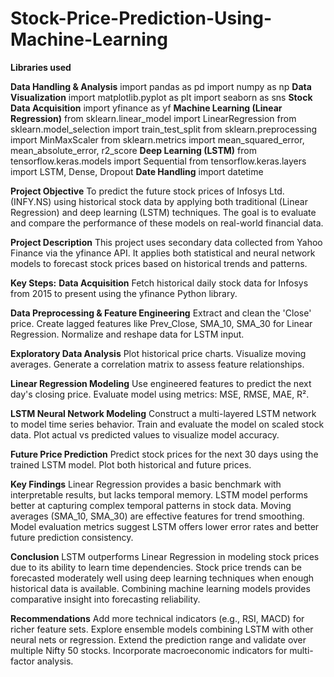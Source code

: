 # Stock-Price-Prediction-Using-Machine-Learning
**Libraries used**

**Data Handling & Analysis**
import pandas as pd
import numpy as np
**Data Visualization**
import matplotlib.pyplot as plt
import seaborn as sns
**Stock Data Acquisition**
import yfinance as yf
**Machine Learning (Linear Regression)**
from sklearn.linear_model import LinearRegression
from sklearn.model_selection import train_test_split
from sklearn.preprocessing import MinMaxScaler
from sklearn.metrics import mean_squared_error, mean_absolute_error, r2_score
**Deep Learning (LSTM)**
from tensorflow.keras.models import Sequential
from tensorflow.keras.layers import LSTM, Dense, Dropout
**Date Handling**
import datetime

**Project Objective**
To predict the future stock prices of Infosys Ltd. (INFY.NS) using historical stock data by applying both traditional (Linear Regression) and deep learning (LSTM) techniques. The goal is to evaluate and compare the performance of these models on real-world financial data.

**Project Description**
This project uses secondary data collected from Yahoo Finance via the yfinance API. It applies both statistical and neural network models to forecast stock prices based on historical trends and patterns.

**Key Steps:**
**Data Acquisition**
Fetch historical daily stock data for Infosys from 2015 to present using the yfinance Python library.

**Data Preprocessing & Feature Engineering**
Extract and clean the 'Close' price.
Create lagged features like Prev_Close, SMA_10, SMA_30 for Linear Regression.
Normalize and reshape data for LSTM input.

**Exploratory Data Analysis**
Plot historical price charts.
Visualize moving averages.
Generate a correlation matrix to assess feature relationships.

**Linear Regression Modeling**
Use engineered features to predict the next day's closing price.
Evaluate model using metrics: MSE, RMSE, MAE, R².

**LSTM Neural Network Modeling**
Construct a multi-layered LSTM network to model time series behavior.
Train and evaluate the model on scaled stock data.
Plot actual vs predicted values to visualize model accuracy.

 **Future Price Prediction**
Predict stock prices for the next 30 days using the trained LSTM model.
Plot both historical and future prices.

**Key Findings**
Linear Regression provides a basic benchmark with interpretable results, but lacks temporal memory.
LSTM model performs better at capturing complex temporal patterns in stock data.
Moving averages (SMA_10, SMA_30) are effective features for trend smoothing.
Model evaluation metrics suggest LSTM offers lower error rates and better future prediction consistency.

**Conclusion**
LSTM outperforms Linear Regression in modeling stock prices due to its ability to learn time dependencies.
Stock price trends can be forecasted moderately well using deep learning techniques when enough historical data is available.
Combining machine learning models provides comparative insight into forecasting reliability.

 **Recommendations**
Add more technical indicators (e.g., RSI, MACD) for richer feature sets.
Explore ensemble models combining LSTM with other neural nets or regression.
Extend the prediction range and validate over multiple Nifty 50 stocks.
Incorporate macroeconomic indicators for multi-factor analysis.
